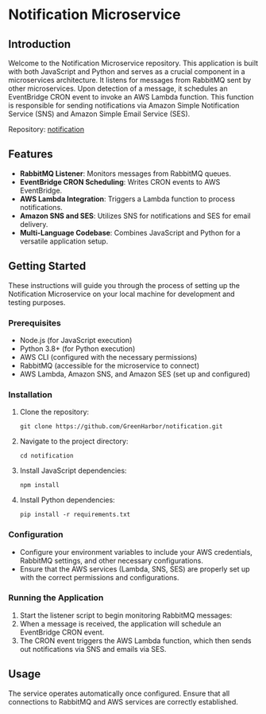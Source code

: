 # Notification Microservice

## Introduction

Welcome to the Notification Microservice repository. This application is built with both JavaScript and Python and serves as a crucial component in a microservices architecture. It listens for messages from RabbitMQ sent by other microservices. Upon detection of a message, it schedules an EventBridge CRON event to invoke an AWS Lambda function. This function is responsible for sending notifications via Amazon Simple Notification Service (SNS) and Amazon Simple Email Service (SES).

Repository: [notification](https://github.com/GreenHarbor/notification.git)

## Features

- **RabbitMQ Listener**: Monitors messages from RabbitMQ queues.
- **EventBridge CRON Scheduling**: Writes CRON events to AWS EventBridge.
- **AWS Lambda Integration**: Triggers a Lambda function to process notifications.
- **Amazon SNS and SES**: Utilizes SNS for notifications and SES for email delivery.
- **Multi-Language Codebase**: Combines JavaScript and Python for a versatile application setup.

## Getting Started

These instructions will guide you through the process of setting up the Notification Microservice on your local machine for development and testing purposes.

### Prerequisites

- Node.js (for JavaScript execution)
- Python 3.8+ (for Python execution)
- AWS CLI (configured with the necessary permissions)
- RabbitMQ (accessible for the microservice to connect)
- AWS Lambda, Amazon SNS, and Amazon SES (set up and configured)

### Installation

1. Clone the repository:
   ```
   git clone https://github.com/GreenHarbor/notification.git
   ```
2. Navigate to the project directory:
   ```
   cd notification
   ```
3. Install JavaScript dependencies:
   ```
   npm install
   ```
4. Install Python dependencies:
   ```
   pip install -r requirements.txt
   ```

### Configuration

- Configure your environment variables to include your AWS credentials, RabbitMQ settings, and other necessary configurations.
- Ensure that the AWS services (Lambda, SNS, SES) are properly set up with the correct permissions and configurations.

### Running the Application

1. Start the listener script to begin monitoring RabbitMQ messages:
2. When a message is received, the application will schedule an EventBridge CRON event.
3. The CRON event triggers the AWS Lambda function, which then sends out notifications via SNS and emails via SES.

## Usage

The service operates automatically once configured. Ensure that all connections to RabbitMQ and AWS services are correctly established.

